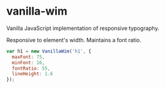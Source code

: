 vanilla-wim
===========

Vanilla JavaScript implementation of responsive typography.

Responsive to element's width. Maintains a font ratio.

```javascript
var h1 = new VanillaWim('h1', {
  maxFont: 75,
  minFont: 16,
  fontRatio: 55,
  lineHeight: 1.6
});
```
